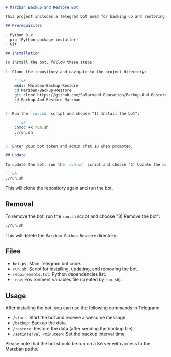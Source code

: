 

```markdown
# Marzban Backup and Restore Bot

This project includes a Telegram bot used for backing up and restoring Marzban data.

## Prerequisites

- Python 3.x
- pip (Python package installer)
- Git

## Installation

To install the bot, follow these steps:

1. Clone the repository and navigate to the project directory:

    ```sh
    mkdir Marzban-Backup-Restore
    cd Marzban-Backup-Restore
    git clone https://github.com/Salarvand-Education/Backup-And-Restore-Marzban.git
    cd Backup-And-Restore-Marzban
    ```

2. Run the `run.sh` script and choose "1) Install the bot":

    ```sh
    chmod +x run.sh
    ./run.sh
    ```

3. Enter your bot token and admin chat ID when prompted.

## Update

To update the bot, run the `run.sh` script and choose "2) Update the bot":

```sh
./run.sh
```

This will clone the repository again and run the bot.

## Removal

To remove the bot, run the `run.sh` script and choose "3) Remove the bot":

```sh
./run.sh
```

This will delete the `Marzban-Backup-Restore` directory.

## Files

- `bot.py`: Main Telegram bot code.
- `run.sh`: Script for installing, updating, and removing the bot.
- `requirements.txt`: Python dependencies list.
- `.env`: Environment variables file (created by `run.sh`).

## Usage

After installing the bot, you can use the following commands in Telegram:

- `/start`: Start the bot and receive a welcome message.
- `/backup`: Backup the data.
- `/restore`: Restore the data (after sending the backup file).
- `/setinterval <minutes>`: Set the backup interval time.

Please note that the bot should be run on a Server with access to the Marzban paths.

